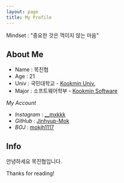 ```yaml
---
layout: page
title: My Profile
---
```


<p class="message">
  Mindset : "중요한 것은 꺽이지 않는 마음"
</p>

## About Me
- Name : 목진협  
- Age : 21  
- Univ : 국민대학교 - [Kookmin Univ.](https://www.kookmin.ac.kr/user/index.do)  
- Major : 소프트웨어학부 - [Kookmin Software](https://cs.kookmin.ac.kr/)  

_My Account_  
- _Instagram_ : [__mxkkk](https://www.instagram.com/__mxkkk/)    
- _GitHub_ : [Jinhyup-Mok](https://github.com/Jinhyup-Mok/)  
- _BOJ_ : [mokjh1117](https://www.acmicpc.net/user/mokjh1117)

## Info
안녕하세요 목진협입니다.


Thanks for reading!
